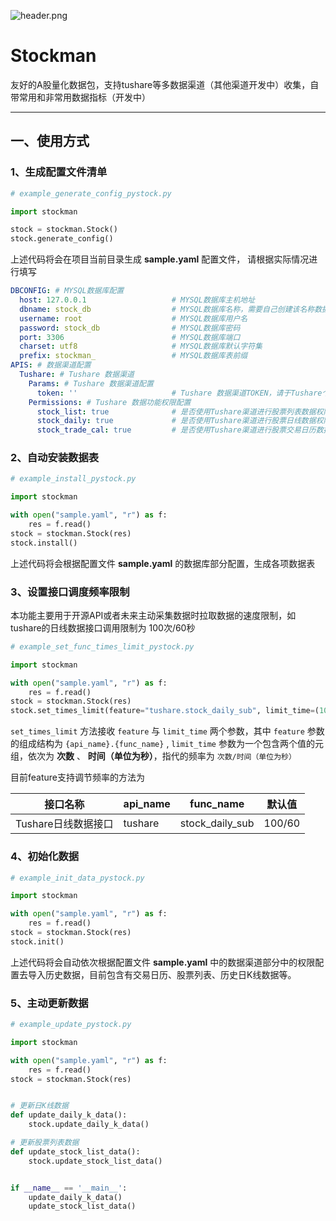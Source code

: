 ![header.png](https://cdn.wenanzhe.com/img/68747470733a2f2f7a332e617831782e636f6d2f323032312f30372f30322f5236496832382e6a7067.jfif)

# Stockman

友好的A股量化数据包，支持tushare等多数据渠道（其他渠道开发中）收集，自带常用和非常用数据指标（开发中）

----

## 一、使用方式

### 1、生成配置文件清单

```python
# example_generate_config_pystock.py

import stockman

stock = stockman.Stock()
stock.generate_config()
```

上述代码将会在项目当前目录生成 <b>sample.yaml</b> 配置文件， 请根据实际情况进行填写

```yaml
DBCONFIG: # MYSQL数据库配置
  host: 127.0.0.1                   # MYSQL数据库主机地址
  dbname: stock_db                  # MYSQL数据库名称，需要自己创建该名称数据库
  username: root                    # MYSQL数据库用户名
  password: stock_db                # MYSQL数据库密码
  port: 3306                        # MYSQL数据库端口
  charset: utf8                     # MYSQL数据库默认字符集
  prefix: stockman_                 # MYSQL数据库表前缀
APIS: # 数据渠道配置
  Tushare: # Tushare 数据渠道
    Params: # Tushare 数据渠道配置
      token: ''                     # Tushare 数据渠道TOKEN，请于Tushare个人中心获取
    Permissions: # Tushare 数据功能权限配置
      stock_list: true              # 是否使用Tushare渠道进行股票列表数据权限获取
      stock_daily: true             # 是否使用Tushare渠道进行股票日线数据权限获取
      stock_trade_cal: true         # 是否使用Tushare渠道进行股票交易日历数据获取
```

### 2、自动安装数据表

```python
# example_install_pystock.py

import stockman

with open("sample.yaml", "r") as f:
    res = f.read()
stock = stockman.Stock(res)
stock.install()
```

上述代码将会根据配置文件 <b>sample.yaml</b> 的数据库部分配置，生成各项数据表

### 3、设置接口调度频率限制

本功能主要用于开源API或者未来主动采集数据时拉取数据的速度限制，如tushare的日线数据接口调用限制为 100次/60秒

```python
# example_set_func_times_limit_pystock.py

import stockman

with open("sample.yaml", "r") as f:
    res = f.read()
stock = stockman.Stock(res)
stock.set_times_limit(feature="tushare.stock_daily_sub", limit_time=(100, 60))
```

`set_times_limit` 方法接收 `feature` 与 `limit_time` 两个参数，其中 `feature` 参数的组成结构为 `{api_name}.{func_name}` , `limit_time`
参数为一个包含两个值的元组，依次为 <b>次数</b> 、 <b>时间（单位为秒）</b>，指代的频率为 `次数/时间（单位为秒）`

目前feature支持调节频率的方法为

| 接口名称          | api_name | func_name       | 默认值    |
|---------------|----------|-----------------|--------|
| Tushare日线数据接口 | tushare  | stock_daily_sub | 100/60 |


### 4、初始化数据

```python
# example_init_data_pystock.py

import stockman

with open("sample.yaml", "r") as f:
    res = f.read()
stock = stockman.Stock(res)
stock.init()
```

上述代码将会自动依次根据配置文件 <b>sample.yaml</b> 中的数据渠道部分中的权限配置去导入历史数据，目前包含有交易日历、股票列表、历史日K线数据等。

### 5、主动更新数据

```python
# example_update_pystock.py

import stockman

with open("sample.yaml", "r") as f:
    res = f.read()
stock = stockman.Stock(res)


# 更新日K线数据
def update_daily_k_data():
    stock.update_daily_k_data()

# 更新股票列表数据
def update_stock_list_data():
    stock.update_stock_list_data()


if __name__ == '__main__':
    update_daily_k_data()
    update_stock_list_data()
```

